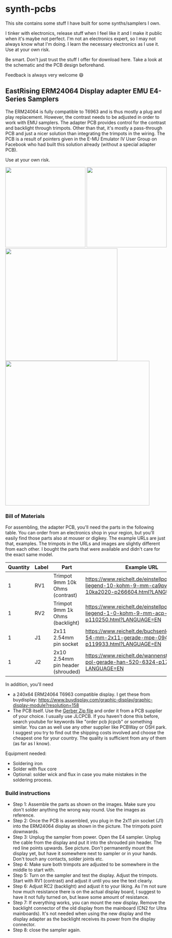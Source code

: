 # synth-pcbs
This site contains some stuff I have built for some synths/samplers I own.

I tinker with electronics, release stuff when I feel like it and I make it public when it's maybe not perfect. I'm not an electronics expert, so I may not always know what I'm doing. I learn the necessary electronics as I use it. Use at your own risk.

Be smart. Don't just trust the stuff I offer for download here. Take a look at the schematic and the PCB design beforehand.

Feedback is always very welcome 😄

## EastRising ERM24064 Display adapter EMU E4-Series Samplers

The ERM24064 is fully compatible to T6963 and is thus mostly a plug and play replacement. However, the contrast needs to be adjusted in order to work with EMU samplers. The adapter PCB provides control for the contrast and backlight through trimpots. Other than that, it's mostly a pass-through PCB and just a nicer solution than integrating the trimpots in the wiring. The PCB is a result of pointers given in the E-MU Emulator IV User Group on Facebook who had built this solution already (without a special adapter PCB).

Use at your own risk.

<p float="left">
  <img src="https://user-images.githubusercontent.com/884834/127341468-0918074d-10b2-4ca4-a909-95c9aaf23048.png" width="250">
  <img src="https://user-images.githubusercontent.com/884834/127341538-cb33b2b2-d624-414b-addd-1f36439a2f29.png" width="250">
  <img src="https://user-images.githubusercontent.com/884834/127345071-0c13f12a-3d36-4c66-9a55-e97e7d114562.jpg" width="350">
  <img src="https://user-images.githubusercontent.com/884834/127345339-07a29225-bfab-4588-b0c8-9b17fc1d1aa0.jpg" width="450">
</p>

### Bill of Materials

For assembling, the adapter PCB, you'll need the parts in the following table. You can order from an electronics shop in your region, but you'll easily find those parts also at mouser or digikey. The example URLs are just that, examples. The trimpots in the URLs and images are slightly different from each other. I bought the parts that were available and didn't care for the exact same model.

| Quantity      | Label | Part                                | Example URL |
| ------------- | ------| -------                             | ----------- |
| 1             | RV1   | Trimpot 9mm 10k Ohms (contrast)     | https://www.reichelt.de/einstellpotentiometer-liegend-10-kohm-9-mm-ca9pv10-10ka2020-p266604.html?LANGUAGE=EN |
| 1             | RV2   | Trimpot 9mm 1k Ohms (backlight)     | https://www.reichelt.de/einstellpotentiometer-liegend-1-0-kohm-9-mm-acp-9-l-1k-p110250.html?LANGUAGE=EN |
| 1             | J1    | 2x11 2.54mm pin socket              | https://www.reichelt.de/buchsenleisten-2-54-mm-2x11-gerade-mpe-094-2-022-p119933.html?LANGUAGE=EN |
| 1             | J2    | 2x10 2.54mm pin header (shrouded)   | https://www.reichelt.de/wannenstecker-20-pol-gerade-han-520-6324-p175352.html?LANGUAGE=EN |

In addition, you'll need 
- a 240x64 ERM24064 T6963 compatible display. I get these from buydisplay: https://www.buydisplay.com/graphic-display/graphic-display-module?resolution=158
- The PCB itself. Use the [Gerber Zip file](https://github.com/bzeiss/synth-pcbs/blob/main/emu-iv/ERM24064-adapter/gerber/ERM24064-v1.0.zip) and order it from a PCB supplier of your choice. I usually use JLCPCB. If you haven't done this before, search youtube for keywords like "order pcb jlcpcb" or something similar. You can as well use any other supplier like PCBWay or OSH park. I suggest you try to find out the shipping costs involved and choose the cheapest one for your country. The quality is sufficient from any of them (as far as I know).

Equipment needed:
- Soldering iron
- Solder with flux core
- Optional: solder wick and flux in case you make mistakes in the soldering process.

### Build instructions
- Step 1: Assemble the parts as shown on the images. Make sure you don't solder anything the wrong way round. Use the images as reference.
- Step 2: Once the PCB is assembled, you plug in the 2x11 pin socket (J1) into the ERM24064 display as shown in the picture. The trimpots point downwards.
- Step 3: Unplug the sampler from power. Open the E4 sampler. Unplug the cable from the display and put it into the shrouded pin header. The red line points upwards. See picture. Don't permanently mount the display yet, but have it somewhere next to sampler or in your hands. Don't touch any contacts, solder joints etc.
- Step 4: Make sure both trimpots are adjusted to be somewhere in the middle to start with.
- Step 5: Turn on the sampler and test the display. Adjust the trimpots. Start with RV1 (contrast) and adjust it until you see the text clearly.
- Step 6: Adjust RC2 (backlight) and adjust it to your liking. As I'm not sure how much resistance there is on the actual display board, I suggest to have it not fully turned on, but leave some amount of resistance.
- Step 7: If everything works, you can mount the new display. Remove the backlight connector of the old display from the mainboard (CN2 for Ultra mainboards). It's not needed when using the new display and the display adapter as the backlight receives its power from the display connector. 
- Step 8: close the sampler again.
